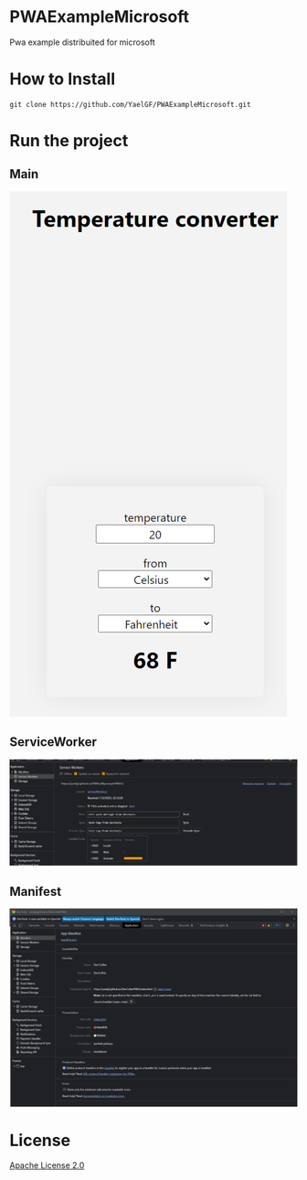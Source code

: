 # PWAExampleMicrosoft

Pwa example distribuited for microsoft

# How to Install


``` shell
git clone https://github.com/YaelGF/PWAExampleMicrosoft.git
```

# Run the project

## Main
![main](/assets/convert.png)

## ServiceWorker
![SW](/assets/sw.png)

## Manifest
![manifest](/assets/manifest.png)


# License
[Apache License 2.0](https://github.com/YaelGF/PWAExampleMicrosoft/blob/main/LICENSE)